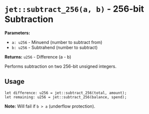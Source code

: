 # `jet::subtract_256(a, b)` - 256-bit Subtraction

**Parameters:**
- `a: u256` - Minuend (number to subtract from)
- `b: u256` - Subtrahend (number to subtract)

**Returns:** `u256` - Difference (a - b)

Performs subtraction on two 256-bit unsigned integers.

## Usage
```simplicity
let difference: u256 = jet::subtract_256(total, amount);
let remaining: u256 = jet::subtract_256(balance, spend);
```

**Note:** Will fail if `b > a` (underflow protection).
